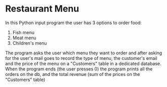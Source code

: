# Restaurant Menu

In this Python input program the user has 3 options to order food: 
1) Fish menu
2) Meat menu
3) Children's menu

The program asks the user which menu they want to order and after asking for the user's mail
goes to record the type of menu, the customer's email and the price of the menu on a "Customers" table in a dedicated database.
When the program ends (the user presses 0) the program prints all the orders on the db,
and the total revenue (sum of the prices on the "Customers" table)